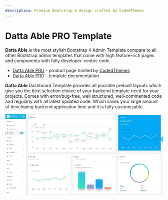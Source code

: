 ```yaml
---
description: Premium Bootstrap 4 design crafted by CodedThemes
---
```


# Datta Able PRO Template

**Datta Able** is the most stylish Bootstrap 4 Admin Template compare to all other Bootstrap admin templates that come with high feature-rich pages and components with fully developer-centric code. 

* [Datta Able PRO](https://bit.ly/36XkKCk) - product page hosted by [CodedThemes](../partners/codedthemes.md)
* [Datta Able PRO](https://bit.ly/2RoScw7) - template documentation

**Datta Able** Dashboard Template provides all possible prebuilt layouts which give you the best selection choice of your backend template need for your projects. Comes with error/bug-free, well structured, well-commented code and regularly with all latest updated code. Which saves your large amount of developing backend application time and it is fully customizable.

![Datta Able PRO - Premium Bootstrap Template](../../.gitbook/assets/docs-cover-datta-able-pro.jpg)



 

